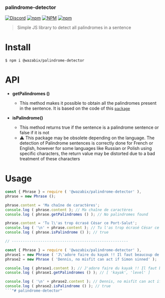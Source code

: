 ### palindrome-detector

[![Discord](https://img.shields.io/discord/519837781866840122?color=%237289DA&label=WaZaBiX%27s%20guild&logo=discord)](https://discord.gg/ES52WDg)
[![npm](https://img.shields.io/npm/v/@wazabix/palindrome-detector?logo=npm)](https://www.npmjs.com/package/@wazabix/palindrome-detector)
[![NPM](https://img.shields.io/npm/l/@wazabix/palindrome-detector?logo=github)](https://github.com/wazabix-BM/palindrome-detector/blob/main/LICENSE.md)
[![npm](https://img.shields.io/npm/dt/@wazabix/palindrome-detector?logo=npm)](https://www.npmjs.com/package/@wazabix/palindrome-detector)

> Simple JS library to detect all palindromes in a sentence

# Install

```batch
$ npm i @wazabix/palindrome-detector
```

# API

* **getPalindromes ()**
    * This method makes it possible to obtain all the palindromes present in the sentence. It is based on the code of this [`package`](https://www.npmjs.com/package/@wazabix/palindrome)

* **isPalindrome()**
    * This method returns true if the sentence is a palindrome sentence or false if it is not
    * ⚠️ This package may be obsolete depending on the language. The detection of Palindrome sentences is correctly done for French or English, however for some languages like Russian or Polish using specific characters, the return value may be distorted due to a bad treatment of these characters

# Usage

```js
const { Phrase } = require ( '@wazabix/palindrome-detector' ),
phrase = new Phrase ();

phrase.content = 'Ma chaîne de caractères';
console.log ( phrase.content ); // Ma chaîne de caractères
console.log ( phrase.getPalindromes () ); // No palindromes found

phrase.content = 'Tu l\'as trop écrasé César ce Port-Salut';
console.log ( '\n' + phrase.content ); // Tu l'as trop écrasé César ce Port-Salut
console.log ( phrase.isPalindrome () ); // true

// -----------------------------------------------------

const { Phrase } = require ( '@wazabix/palindrome-detector' ),
phrase1 = new Phrase ( 'J\'adore faire du kayak !! Il faut beaucoup de level !' );
phrase2 = new Phrase ( 'Dennis, no misfit can act if Simon sinned' );

console.log ( phrase1.content ); // J'adore faire du kayak !! Il faut beaucoup de level !
console.log ( phrase1.getPalindromes () ); // [ 'kayak', 'level' ]

console.log ( '\n' + phrase2.content ); // Dennis, no misfit can act if Simon sinned
console.log ( phrase2.isPalindrome () ); // true
```"# palindrome-detector" 
